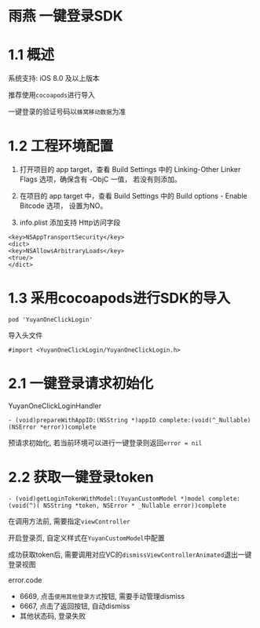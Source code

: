 # 雨燕 一键登录SDK



# 1.1 概述

系统支持: iOS 8.0 及以上版本

推荐使用`cocoapods`进行导入

一键登录的验证号码以`蜂窝移动数据`为准

# 1.2 工程环境配置

1. 打开项目的 app target，查看 Build Settings 中的 Linking-Other Linker Flags 选项，确保含有 -ObjC 一值， 若没有则添加。

2. 在项目的 app target 中，查看 Build Settings 中的 Build options - Enable Bitcode 选项， 设置为NO。 

3. info.plist 添加支持 Http访问字段

```obj-c
<key>NSAppTransportSecurity</key>
<dict>
<key>NSAllowsArbitraryLoads</key>
<true/>
</dict>
```

# 1.3 采用cocoapods进行SDK的导入

```
pod 'YuyanOneClickLogin'
```

导入头文件

```
#import <YuyanOneClickLogin/YuyanOneClickLogin.h>
```

# 2.1 一键登录请求初始化

YuyanOneClickLoginHandler

```
- (void)prepareWithAppID:(NSString *)appID complete:(void(^_Nullable)(NSError *error))complete
```

预请求初始化, 若当前环境可以进行一键登录则返回`error = nil`

# 2.2 获取一键登录token

```
- (void)getLoginTokenWithModel:(YuyanCustomModel *)model complete:(void(^)( NSString *token, NSError * _Nullable error))complete
```

在调用方法前, 需要指定`viewController`

开启登录页, 自定义样式在`YuyanCustomModel`中配置

成功获取token后, 需要调用对应VC的`dismissViewControllerAnimated`退出一键登录视图

error.code

 - 6669, 点击`使用其他登录方式`按钮, 需要手动管理dismiss
 - 6667, 点击了返回按钮, 自动dismiss
 - 其他状态码, 登录失败
